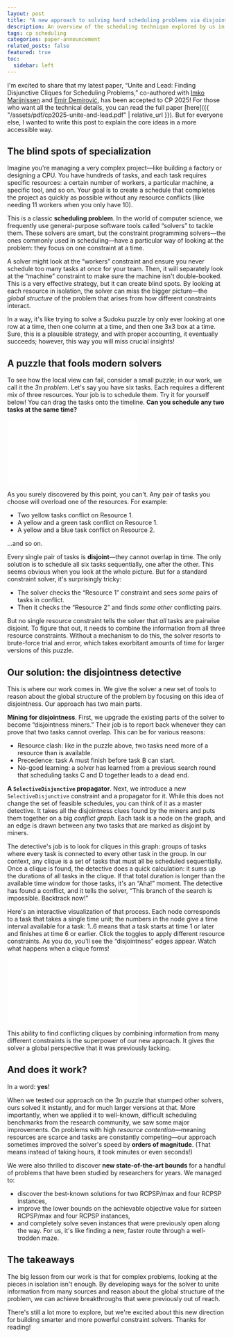 ```yaml
---
layout: post
title: "A new approach to solving hard scheduling problems via disjointness"
description: An overview of the scheduling technique explored by us in our CP 2025 conference submission.
tags: cp scheduling
categories: paper-announcement
related_posts: false
featured: true
toc:
  sidebar: left
---
```


I'm excited to share that my latest paper, “Unite and Lead: Finding Disjunctive Cliques for Scheduling Problems,” co-authored with [Imko Marijnissen](https://imkomarijnissen.com) and [Emir Demirović](https://emirdemirovic.com), has been accepted to CP 2025! For those who want all the technical details, you can read the full paper [here]({{ "/assets/pdf/cp2025-unite-and-lead.pdf" | relative_url }}). But for everyone else, I wanted to write this post to explain the core ideas in a more accessible way.

## The blind spots of specialization

Imagine you're managing a very complex project—like building a factory or designing a CPU. You have hundreds of tasks, and each task requires specific resources: a certain number of workers, a particular machine, a specific tool, and so on. Your goal is to create a schedule that completes the project as quickly as possible without any resource conflicts (like needing 11 workers when you only have 10).

This is a classic **scheduling problem**. In the world of computer science, we frequently use general-purpose software tools called “solvers” to tackle them. These solvers are smart, but the constraint programming solvers—the ones commonly used in scheduling—have a particular way of looking at the problem: they focus on one constraint at a time.

A solver might look at the “workers” constraint and ensure you never schedule too many tasks at once for your team. Then, it will separately look at the “machine” constraint to make sure the machine isn't double-booked. This is a very effective strategy, but it can create blind spots. By looking at each resource in isolation, the solver can miss the bigger picture—the _global structure_ of the problem that arises from how different constraints interact.

In a way, it's like trying to solve a Sudoku puzzle by only ever looking at one row at a time, then one column at a time, and then one 3x3 box at a time. Sure, this is a plausible strategy, and with proper accounting, it eventually succeeds; however, this way you will miss crucial insights!

## A puzzle that fools modern solvers

To see how the local view can fail, consider a small puzzle; in our work, we call it the _3n problem_. Let's say you have six tasks. Each requires a different mix of three resources. Your job is to schedule them. Try it for yourself below! You can drag the tasks onto the timeline. **Can you schedule any two tasks at the same time?**

<iframe class="iframe-resize" src="{{ '/assets/html/cp2025-3n.html' | relative_url }}" frameborder='0' scrolling='no'></iframe>

As you surely discovered by this point, you can't. Any pair of tasks you choose will overload one of the resources. For example:
- Two yellow tasks conflict on Resource 1.
- A yellow and a green task conflict on Resource 1.
- A yellow and a blue task conflict on Resource 2.

…and so on.

Every single pair of tasks is **disjoint**—they cannot overlap in time. The only solution is to schedule all six tasks sequentially, one after the other. This seems obvious when you look at the whole picture. But for a standard constraint solver, it's surprisingly tricky:
- The solver checks the “Resource 1” constraint and sees _some_ pairs of tasks in conflict.
- Then it checks the “Resource 2” and finds _some other_ conflicting pairs.

But no single resource constraint tells the solver that _all_ tasks are pairwise disjoint. To figure that out, it needs to combine the information from all three resource constraints. Without a mechanism to do this, the solver resorts to brute-force trial and error, which takes exorbitant amounts of time for larger versions of this puzzle.

## Our solution: the disjointness detective

This is where our work comes in. We give the solver a new set of tools to reason about the global structure of the problem by focusing on this idea of disjointness. Our approach has two main parts.

**Mining for disjointness**. First, we upgrade the existing parts of the solver to become “disjointness miners.” Their job is to report back whenever they can prove that two tasks cannot overlap. This can be for various reasons:

- Resource clash: like in the puzzle above, two tasks need more of a resource than is available.
- Precedence: task A must finish before task B can start.
- No-good learning: a solver has learned from a previous search round that scheduling tasks C and D together leads to a dead end.

**A `SelectiveDisjunctive` propagator**. Next, we introduce a new `SelectiveDisjunctive` constraint and a propagator for it. While this does not change the set of feasible schedules, you can think of it as a master detective. It takes all the disjointness clues found by the miners and puts them together on a big _conflict graph_. Each task is a node on the graph, and an edge is drawn between any two tasks that are marked as disjoint by miners.

The detective's job is to look for cliques in this graph: groups of tasks where every task is connected to every other task in the group. In our context, any clique is a set of tasks that must all be scheduled sequentially. Once a clique is found, the detective does a quick calculation: it sums up the durations of all tasks in the clique. If that total duration is longer than the available time window for those tasks, it's an “Aha!” moment. The detective has found a conflict, and it tells the solver, “This branch of the search is impossible. Backtrack now!”

Here's an interactive visualization of that process. Each node corresponds to a task that takes a single time unit; the numbers in the node give a time interval available for a task: 1..6 means that a task starts at time 1 or later and finishes at time 6 or earlier. Click the toggles to apply different resource constraints. As you do, you'll see the “disjointness” edges appear. Watch what happens when a clique forms!

<iframe class="iframe-resize" src="{{ '/assets/html/cp2025-clique.html' | relative_url }}" frameborder='0' scrolling='no'></iframe>

This ability to find conflicting cliques by combining information from many different constraints is the superpower of our new approach. It gives the solver a global perspective that it was previously lacking.

## And does it work?

In a word: **yes**!

When we tested our approach on the 3n puzzle that stumped other solvers, ours solved it instantly, and for much larger versions at that. More importantly, when we applied it to well-known, difficult scheduling benchmarks from the research community, we saw some major improvements. On problems with high _resource contention_—meaning resources are scarce and tasks are constantly competing—our approach sometimes improved the solver's speed by **orders of magnitude**. (That means instead of taking hours, it took minutes or even seconds!)

We were also thrilled to discover **new state-of-the-art bounds** for a handful of problems that have been studied by researchers for years. We managed to:
- discover the best-known solutions for two RCPSP/max and four RCPSP instances,
- improve the lower bounds on the achievable objective value for sixteen RCPSP/max and four RCPSP instances,
- and completely solve seven instances that were previously open along the way.
For us, it's like finding a new, faster route through a well-trodden maze.

## The takeaways

The big lesson from our work is that for complex problems, looking at the pieces in isolation isn't enough. By developing ways for the solver to unite information from many sources and reason about the global structure of the problem, we can achieve breakthroughs that were previously out of reach. 

There's still a lot more to explore, but we're excited about this new direction for building smarter and more powerful constraint solvers. Thanks for reading!

